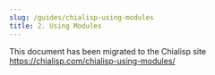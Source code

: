```yaml
---
slug: /guides/chialisp-using-modules
title: 2. Using Modules
---
```


This document has been migrated to the Chialisp site https://chialisp.com/chialisp-using-modules/
